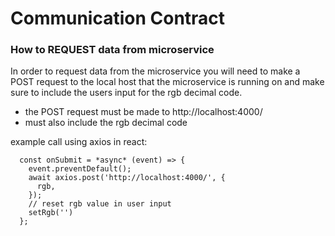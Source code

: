 # Communication Contract

<h3> How to REQUEST data from microservice </h3>

In order to request data from the microservice you will need to make a POST request to the 
  local host that the microservice is running on and make sure to include the users input for the
  rgb decimal code.
  
  - the POST request must be made to http://localhost:4000/
  - must also include the rgb decimal code
  
  example call using axios in react:
```
  const onSubmit = *async* (event) => {
    event.preventDefault();
    await axios.post('http://localhost:4000/', {
      rgb,
    });
    // reset rgb value in user input
    setRgb('')
  };
```

